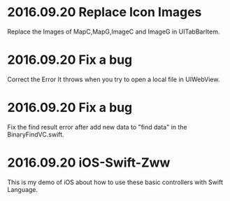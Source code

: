 
# 2016.09.20 Replace Icon Images
Replace the Images of MapC,MapG,ImageC and ImageG in UITabBarItem.

# 2016.09.20 Fix a bug
Correct the Error It throws when you try to open a local file in UIWebView.

# 2016.09.20 Fix a bug
Fix the find result error after add new data to "find data" in the BinaryFindVC.swift.

# 2016.09.20 iOS-Swift-Zww
This is my demo of iOS about how to use these basic controllers with Swift Language.
